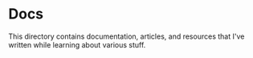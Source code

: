 # Docs

This directory contains documentation, articles, and resources that I've written while learning about various stuff.
